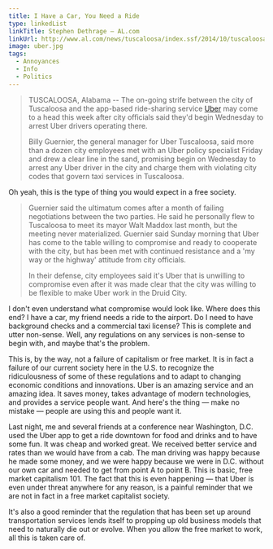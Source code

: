 ```yaml
---
title: I Have a Car, You Need a Ride
type: linkedList
linkTitle: Stephen Dethrage — AL.com
linkUrl: http://www.al.com/news/tuscaloosa/index.ssf/2014/10/tuscaloosa_gives_uber_ultimatu.html
image: uber.jpg
tags:
  - Annoyances
  - Info
  - Politics
---
```


> TUSCALOOSA, Alabama -- The on-going strife between the city of Tuscaloosa and the app-based ride-sharing service [Uber](https://www.uber.com/) may come to a head this week after city officials said they'd begin Wednesday to arrest Uber drivers operating there. 
>
> Billy Guernier, the general manager for Uber Tuscaloosa, said more than a dozen city employees met with an Uber policy specialist Friday and drew a clear line in the sand, promising begin on Wednesday to arrest any Uber driver in the city and charge them with violating city codes that govern taxi services in Tuscaloosa.

Oh yeah, this is the type of thing you would expect in a free society.

> Guernier said the ultimatum comes after a month of failing negotiations between the two parties. He said he personally flew to Tuscaloosa to meet its mayor Walt Maddox last month, but the meeting never materialized. Guernier said Sunday morning that Uber has come to the table willing to compromise and ready to cooperate with the city, but has been met with continued resistance and a 'my way or the highway' attitude from city officials. 
>
> In their defense, city employees said it's Uber that is unwilling to compromise even after it was made clear that the city was willing to be flexible to make Uber work in the Druid City.

I don't even understand what compromise would look like. Where does this end? I have a car, my friend needs a ride to the airport. Do I need to have background checks and a commercial taxi license? This is complete and utter non-sense. Well, any regulations on any services is non-sense to begin with, and maybe that's the problem.

This is, by the way, not a failure of capitalism or free market. It is in fact a failure of our current society here in the U.S. to recognize the ridiculousness of some of these regulations and to adapt to changing economic conditions and innovations. Uber is an amazing service and an amazing idea. It saves money, takes advantage of modern technologies, and provides a service people want. And here's the thing — make no mistake — people are using this and people want it.

Last night, me and several friends at a conference near Washington, D.C. used the Uber app to get a ride downtown for food and drinks and to have some fun. It was cheap and worked great. We received better service and rates than we would have from a cab. The man driving was happy because he made some money, and we were happy because we were in D.C. without our own car and needed to get from point A to point B. This is basic, free market capitalism 101. The fact that this is even happening — that Uber is even under threat anywhere for any reason, is a painful reminder that we are not in fact in a free market capitalist society.

It's also a good reminder that the regulation that has been set up around transportation services lends itself to propping up old business models that need to naturally die out or evolve. When you allow the free market to work, all this is taken care of.
